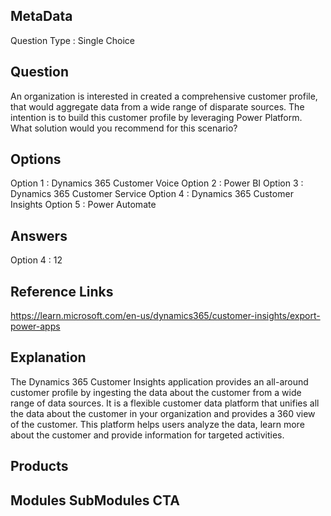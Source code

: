 ## MetaData
Question Type : Single Choice

## Question
An organization is interested in created a comprehensive customer profile, that would aggregate data from a wide range of disparate sources. The intention is to build this customer profile by leveraging Power Platform. What solution would you recommend for this scenario?   

## Options
Option 1 : Dynamics 365 Customer Voice
Option 2 : Power BI
Option 3 : Dynamics 365 Customer Service
Option 4 : Dynamics 365 Customer Insights
Option 5 : Power Automate

## Answers
Option 4 : 12

## Reference Links
https://learn.microsoft.com/en-us/dynamics365/customer-insights/export-power-apps

## Explanation
The Dynamics 365 Customer Insights application provides an all-around customer profile by ingesting the data about the customer from a wide range of data sources. It is a flexible customer data platform that unifies all the data about the customer in your organization and provides a 360 view of the customer. This platform helps users analyze the data, learn more about the customer and provide information for targeted activities.

## Products 


## Modules SubModules CTA 

